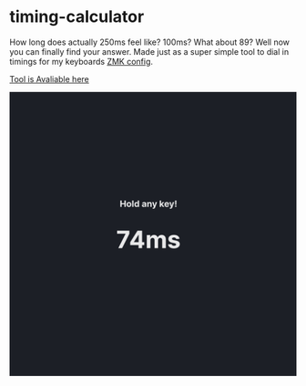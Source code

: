 # timing-calculator

How long does actually 250ms feel like? 100ms? What about 89? Well now you can finally find your answer. Made just as a super simple tool to dial in timings for my keyboards [ZMK config](https://github.com/IsakLarsson/temper-zmk-config).

[Tool is Avaliable here](https://genuine-sorbet-66e2f8.netlify.app)

![Screenshot of the app](./screenshot.png)
